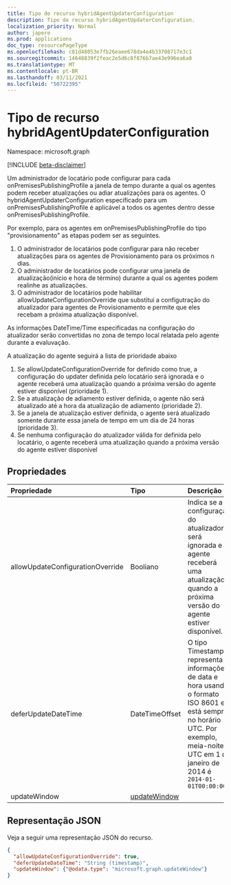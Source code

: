 ```yaml
---
title: Tipo de recurso hybridAgentUpdaterConfiguration
description: Tipo de recurso hybridAgentUpdaterConfiguration.
localization_priority: Normal
author: japere
ms.prod: applications
doc_type: resourcePageType
ms.openlocfilehash: c81d48053e7fb26eaee678da4e4b33708717e3c1
ms.sourcegitcommit: 14648839f2feac2e5d6c8f876b7ae43e996ea6a0
ms.translationtype: MT
ms.contentlocale: pt-BR
ms.lasthandoff: 03/11/2021
ms.locfileid: "50722395"
---
```

# <a name="hybridagentupdaterconfiguration-resource-type"></a>Tipo de recurso hybridAgentUpdaterConfiguration

Namespace: microsoft.graph

[!INCLUDE [beta-disclaimer](../../includes/beta-disclaimer.md)]

Um administrador de locatário pode configurar para cada onPremisesPublishingProfile a janela de tempo durante a qual os agentes podem receber atualizações ou adiar atualizações para os agentes. O hybridAgentUpdaterConfiguration especificado para um onPremisesPublishingProfile é aplicável a todos os agentes dentro desse onPremisesPublishingProfile.

Por exemplo, para os agentes em onPremisesPublishingProfile do tipo "provisionamento" as etapas podem ser as seguintes.

1) O administrador de locatários pode configurar para não receber atualizações para os agentes de Provisionamento para os próximos n dias.
2) O administrador de locatários pode configurar uma janela de atualização(início e hora de término) durante a qual os agentes podem realinhe as atualizações.
3) O administrador de locatários pode habilitar allowUpdateConfigurationOverride que substitui a configutração do atualizador para agentes de Provisionamento e permite que eles recebam a próxima atualização disponível.

As informações DateTime/Time especificadas na configuração do atualizador serão convertidas no zona de tempo local relatada pelo agente durante a evaluvação.

A atualização do agente seguirá a lista de prioridade abaixo

1) Se allowUpdateConfigurationOverride for definido como true, a configuração do updater definida pelo locatário será ignorada e o agente receberá uma atualização quando a próxima versão do agente estiver disponível (prioridade 1).
2) Se a atualização de adiamento estiver definida, o agente não será atualizado até a hora da atualização de adiamento (prioridade 2).
3) Se a janela de atualização estiver definida, o agente será atualizado somente durante essa janela de tempo em um dia de 24 horas (prioridade 3).
4) Se nenhuma configuração do atualizador válida for definida pelo locatário, o agente receberá uma atualização quando a próxima versão do agente estiver disponível

## <a name="properties"></a>Propriedades

| Propriedade     | Tipo        | Descrição |
|:-------------|:------------|:------------|
|allowUpdateConfigurationOverride|Booliano|Indica se a configuração do atualizador será ignorada e o agente receberá uma atualização quando a próxima versão do agente estiver disponível.|
|deferUpdateDateTime|DateTimeOffset|O tipo Timestamp representa informações de data e hora usando o formato ISO 8601 e está sempre no horário UTC. Por exemplo, meia-noite UTC em 1 de janeiro de 2014 é `2014-01-01T00:00:00Z`|
|updateWindow|[updateWindow](updatewindow.md)||

## <a name="json-representation"></a>Representação JSON

Veja a seguir uma representação JSON do recurso.

<!-- {
  "blockType": "resource",
  "optionalProperties": [

  ],
  "@odata.type": "microsoft.graph.hybridAgentUpdaterConfiguration",
  "baseType": null
}-->

```json
{
  "allowUpdateConfigurationOverride": true,
  "deferUpdateDateTime": "String (timestamp)",
  "updateWindow": {"@odata.type": "microsoft.graph.updateWindow"}
}
```

<!-- uuid: 16cd6b66-4b1a-43a1-adaf-3a886856ed98
2019-02-04 14:57:30 UTC -->
<!-- {
  "type": "#page.annotation",
  "description": "hybridAgentUpdaterConfiguration resource",
  "keywords": "",
  "section": "documentation",
  "tocPath": ""
}-->


